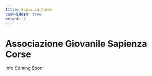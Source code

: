 ```yaml
---
title: Sapienza Corse
bookHidden: true
weight: 2
---
```


# Associazione Giovanile Sapienza Corse

Info Coming Soon!